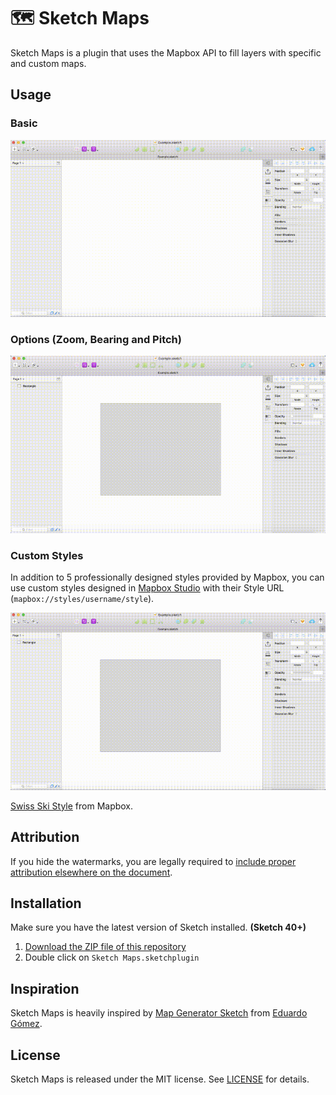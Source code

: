 # 🗺 Sketch Maps

Sketch Maps is a plugin that uses the Mapbox API to fill layers with specific and custom maps.

## Usage

### Basic

<img src="docs/basic.gif" width="680" alt="Basic example">

### Options (Zoom, Bearing and Pitch)

<img src="docs/options.gif" width="680" alt="Options example">

### Custom Styles

In addition to 5 professionally designed styles provided by Mapbox, you can use custom styles designed in [Mapbox Studio](https://www.mapbox.com/mapbox-studio/) with their Style URL (`mapbox://styles/username/style`).

<img src="docs/custom.gif" width="680" alt="Custom Styles example">

[Swiss Ski Style](https://github.com/mapbox/mapbox-gl-swiss-ski-style) from Mapbox.

## Attribution

If you hide the watermarks, you are legally required to [include proper attribution elsewhere on the document](https://www.mapbox.com/help/attribution/).

## Installation

Make sure you have the latest version of Sketch installed. **(Sketch 40+)**

1. [Download the ZIP file of this repository](https://github.com/bouchenoiremarc/Sketch-Maps/archive/master.zip)
2. Double click on `Sketch Maps.sketchplugin`

## Inspiration

Sketch Maps is heavily inspired by [Map Generator Sketch](https://github.com/eddiesigner/sketch-map-generator) from [Eduardo Gómez](https://twitter.com/_edev).

## License

Sketch Maps is released under the MIT license. See [LICENSE](LICENSE) for details.

